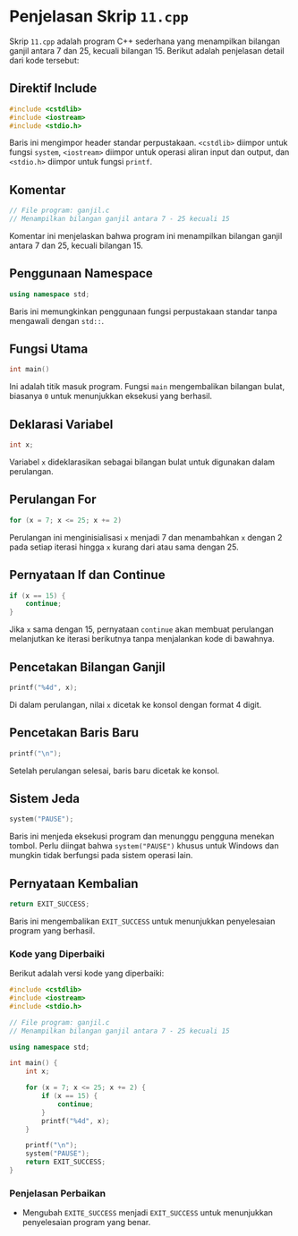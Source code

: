 # Penjelasan Skrip `11.cpp`

Skrip `11.cpp` adalah program C++ sederhana yang menampilkan bilangan ganjil antara 7 dan 25, kecuali bilangan 15. Berikut adalah penjelasan detail dari kode tersebut:

## Direktif Include
```cpp
#include <cstdlib>
#include <iostream>
#include <stdio.h>
```
Baris ini mengimpor header standar perpustakaan. `<cstdlib>` diimpor untuk fungsi `system`, `<iostream>` diimpor untuk operasi aliran input dan output, dan `<stdio.h>` diimpor untuk fungsi `printf`.

## Komentar
```cpp
// File program: ganjil.c
// Menampilkan bilangan ganjil antara 7 - 25 kecuali 15
```
Komentar ini menjelaskan bahwa program ini menampilkan bilangan ganjil antara 7 dan 25, kecuali bilangan 15.

## Penggunaan Namespace
```cpp
using namespace std;
```
Baris ini memungkinkan penggunaan fungsi perpustakaan standar tanpa mengawali dengan `std::`.

## Fungsi Utama
```cpp
int main()
```
Ini adalah titik masuk program. Fungsi `main` mengembalikan bilangan bulat, biasanya `0` untuk menunjukkan eksekusi yang berhasil.

## Deklarasi Variabel
```cpp
int x;
```
Variabel `x` dideklarasikan sebagai bilangan bulat untuk digunakan dalam perulangan.

## Perulangan For
```cpp
for (x = 7; x <= 25; x += 2)
```
Perulangan ini menginisialisasi `x` menjadi 7 dan menambahkan `x` dengan 2 pada setiap iterasi hingga `x` kurang dari atau sama dengan 25.

## Pernyataan If dan Continue
```cpp
if (x == 15) {
    continue;
}
```
Jika `x` sama dengan 15, pernyataan `continue` akan membuat perulangan melanjutkan ke iterasi berikutnya tanpa menjalankan kode di bawahnya.

## Pencetakan Bilangan Ganjil
```cpp
printf("%4d", x);
```
Di dalam perulangan, nilai `x` dicetak ke konsol dengan format 4 digit.

## Pencetakan Baris Baru
```cpp
printf("\n");
```
Setelah perulangan selesai, baris baru dicetak ke konsol.

## Sistem Jeda
```cpp
system("PAUSE");
```
Baris ini menjeda eksekusi program dan menunggu pengguna menekan tombol. Perlu diingat bahwa `system("PAUSE")` khusus untuk Windows dan mungkin tidak berfungsi pada sistem operasi lain.

## Pernyataan Kembalian
```cpp
return EXIT_SUCCESS;
```
Baris ini mengembalikan `EXIT_SUCCESS` untuk menunjukkan penyelesaian program yang berhasil.

### Kode yang Diperbaiki
Berikut adalah versi kode yang diperbaiki:

```cpp
#include <cstdlib>
#include <iostream>
#include <stdio.h>

// File program: ganjil.c
// Menampilkan bilangan ganjil antara 7 - 25 kecuali 15

using namespace std;

int main() {
    int x;

    for (x = 7; x <= 25; x += 2) {
        if (x == 15) {
            continue;
        }
        printf("%4d", x);
    }

    printf("\n");
    system("PAUSE");
    return EXIT_SUCCESS;
}
```

### Penjelasan Perbaikan
- Mengubah `EXITE_SUCCESS` menjadi `EXIT_SUCCESS` untuk menunjukkan penyelesaian program yang benar.
